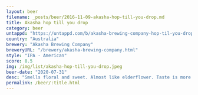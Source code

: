 ```yaml
---
layout: beer
filename: _posts/beer/2016-11-09-akasha-hop-till-you-drop.md
title: Akasha hop till you drop
category: beer
untappd: "https://untappd.com/b/akasha-brewing-company-hop-til-you-drop/3638124"
country: "Australia"
brewery: "Akasha Brewing Company"
breweryURL: "/brewery/akasha-brewing-company.html"
style: "IPA - American"
score: 8.5
img: /img/list/akasha-hop-till-you-drop.jpeg
beer-date: "2020-07-31"
desc: "Smells floral and sweet. Almost like elderflower. Taste is more on the dank side"
permalink: /beer/:title.html
---
```

